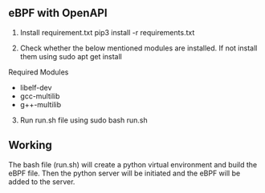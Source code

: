 ## eBPF with OpenAPI

1. Install requirement.txt
pip3 install -r requirements.txt

2. Check whether the below mentioned modules are installed. If not install them using
sudo apt get install <module name>

Required Modules
* libelf-dev
* gcc-multilib
* g++-multilib

3. Run run.sh file using
sudo bash run.sh

## Working
The bash file (run.sh) will create a python virtual environment and build the eBPF file. Then the python server will be initiated and the eBPF will be added to the server.
